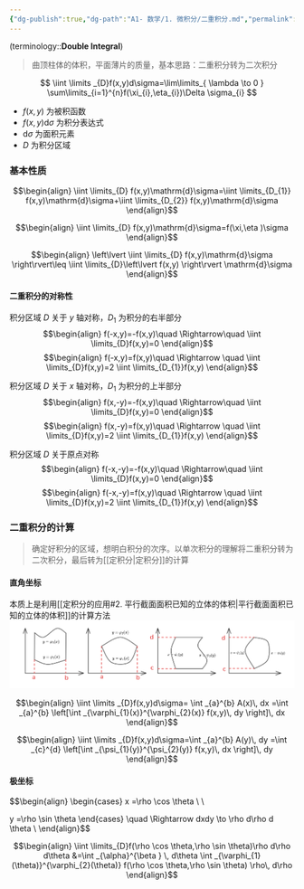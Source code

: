 ```yaml
---
{"dg-publish":true,"dg-path":"A1- 数学/1. 微积分/二重积分.md","permalink":"/A1- 数学/1. 微积分/二重积分/","dgPassFrontmatter":true,"noteIcon":"","created":"2024-05-21T15:20:27.918+08:00","updated":"2025-08-03T10:59:27.713+08:00"}
---
```



(terminology::**Double Integral**)
>曲顶柱体的体积，平面薄片的质量，基本思路：二重积分转为二次积分

$$
\iint \limits _{D}f(x,y)d\sigma=\lim\limits_{ \lambda \to 0 } \sum\limits_{i=1}^{n}f(\xi_{i},\eta_{i})\Delta \sigma_{i}
$$
-  $f (x,y)$ 为被积函数
-  $f (x,y)\mathrm{d}\sigma$ 为积分表达式
-  $\mathrm{d}\sigma$ 为面积元素
-  $D$ 为积分区域

### 基本性质
$$\begin{align}
\iint \limits_{D} f(x,y)\mathrm{d}\sigma=\iint \limits_{D_{1}} f(x,y)\mathrm{d}\sigma+\iint \limits_{D_{2}} f(x,y)\mathrm{d}\sigma
\end{align}$$

$$\begin{align}
\iint \limits_{D} f(x,y)\mathrm{d}\sigma=f(\xi,\eta )\sigma
\end{align}$$

$$\begin{align}
\left\lvert  \iint \limits_{D} f(x,y)\mathrm{d}\sigma \right\rvert\leq \iint \limits_{D}\left\lvert  f(x,y) \right\rvert \mathrm{d}\sigma
\end{align}$$

#### 二重积分的对称性

积分区域 $D$ 关于 $y$ 轴对称，$D_{1}$ 为积分的右半部分
$$\begin{align}
f(-x,y)=-f(x,y)\quad  \Rightarrow\quad \iint \limits_{D}f(x,y)=0
\end{align}$$
$$\begin{align}
f(-x,y)=f(x,y)\quad \Rightarrow \quad \iint \limits_{D}f(x,y)=2 \iint \limits_{D_{1}}f(x,y)
\end{align}$$

积分区域 $D$ 关于 $x$ 轴对称，$D_{1}$ 为积分的上半部分
$$\begin{align}
f(x,-y)=-f(x,y)\quad  \Rightarrow\quad \iint \limits_{D}f(x,y)=0
\end{align}$$
$$\begin{align}
f(x,-y)=f(x,y)\quad \Rightarrow \quad \iint \limits_{D}f(x,y)=2 \iint \limits_{D_{1}}f(x,y)
\end{align}$$

积分区域 $D$ 关于原点对称
$$\begin{align}
f(-x,-y)=-f(x,y)\quad  \Rightarrow\quad \iint \limits_{D}f(x,y)=0
\end{align}$$
$$\begin{align}
f(-x,-y)=f(x,y)\quad \Rightarrow \quad \iint \limits_{D}f(x,y)=2 \iint \limits_{D_{1}}f(x,y)
\end{align}$$


### 二重积分的计算
>确定好积分的区域，想明白积分的次序。以单次积分的理解将二重积分转为二次积分，最后转为[[定积分\|定积分]]的计算

#### 直角坐标
本质上是利用[[定积分的应用#2. 平行截面面积已知的立体的体积\|平行截面面积已知的立体的体积]]的计算方法
![Functional files/Photo Resources/Pasted image 20241005133602.png](../img/user/Functional%20files/Photo%20Resources/Pasted%20image%2020241005133602.png)

$$\begin{align}
\iint \limits _{D}f(x,y)d\sigma= \int _{a}^{b} A(x)\, dx  =\int _{a}^{b} \left[\int _{\varphi_{1}(x)}^{\varphi_{2}(x)} f(x,y)\, dy \right]\, dx 
\end{align}$$

$$\begin{align}
\iint \limits _{D}f(x,y)d\sigma=\int _{a}^{b} A(y)\, dy  =\int _{c}^{d} \left[\int _{\psi_{1}(y)}^{\psi_{2}(y)} f(x,y)\, dx \right]\, dy 
\end{align}$$

#### 极坐标
$$\begin{align}
\begin{cases}
x  =\rho \cos \theta \\ \\

y  =\rho \sin \theta
\end{cases}   \quad \Rightarrow  dxdy  \to  \rho d\rho d \theta \\
\end{align}$$

$$\begin{align}
\iint \limits_{D}f(\rho \cos \theta,\rho \sin \theta)\rho d\rho d\theta &=\int _{\alpha}^{\beta } \, d\theta \int _{\varphi_{1}(\theta)}^{\varphi_{2}(\theta)} f(\rho \cos \theta,\rho \sin \theta) \rho\, d\rho  
\end{align}$$

